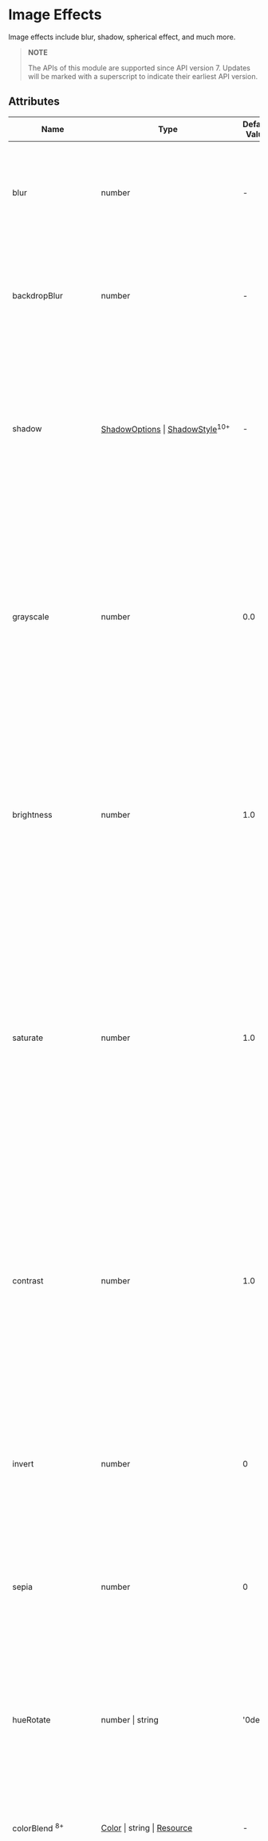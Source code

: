 # Image Effects

Image effects include blur, shadow, spherical effect, and much more.

>  **NOTE**
>
>  The APIs of this module are supported since API version 7. Updates will be marked with a superscript to indicate their earliest API version.


## Attributes


| Name                              | Type                                    | Default Value   | Description                                      |
| -------------------------------- | ---------------------------------------- | ------ | ---------------------------------------- |
| blur                             | number                                   | -      | Foreground blur radius of the component. A greater value indicates a higher blur degree. If the value is **0**, the content is not blurred.<br>Value range: [0, +∞)<br>Since API version 9, this API is supported in ArkTS widgets.|
| backdropBlur                     | number                                   | -      | Background blur radius of the component. A greater value indicates a higher blur degree. If the value is **0**, the background is not blurred.<br>Value range: [0, +∞)<br>Since API version 9, this API is supported in ArkTS widgets.|
| shadow                           | [ShadowOptions](#shadowoptions) \| [ShadowStyle](#shadowstyle10)<sup>10+</sup> | -      | Shadow of the component.<br>When the value type is **ShadowOptions**, the blur radius, shadow color, and offset along the x-axis and y-axis can be specified.<br>When the value type is **ShadowStyle**, the shadow style can be specified.<br>Since API version 9, this API is supported in ArkTS widgets, except that the [ShadowStyle](#shadowstyle10) type is not supported.|
| grayscale                        | number                                   | 0.0    | Grayscale conversion ratio of the component. If the value is **1.0**, the component is completely converted to grayscale. If the value is **0.0**, the component remains unchanged. Between 0 and 1, the value applies a linear multiplier on the grayscale effect. The unit is percentage.<br>Value range: [0, 1]<br>**NOTE**<br>A value less than 0 evaluates to the value **0**. A value greater than 1 evaluates to the value **1**.<br>Since API version 9, this API is supported in ArkTS widgets.|
| brightness                       | number                                   | 1.0    | Brightness of the component. The value **1** indicates no effects. The value **0** indicates the complete darkness. If the value is less than **1**, the brightness decreases. If the value is greater than **1**, the brightness increases. A greater value indicates a higher brightness.<br>Value range: [0, +∞)<br>**NOTE**<br>A value less than 0 evaluates to the value **0**.<br>Since API version 9, this API is supported in ArkTS widgets.|
| saturate                         | number                                   | 1.0    | Saturation of the component. The saturation is the ratio of the chromatic component to the achromatic component (gray) in a color. If the value is **1**, the source image is displayed. If the value is greater than **1**, a higher percentage of the chromatic component indicates a higher saturation. If the value is less than **1**, a higher percentage of the achromatic component indicates a lower saturation. The unit is percentage.<br>Value range: [0, +∞)<br>**NOTE**<br>A value less than 0 evaluates to the value **0**.<br>Since API version 9, this API is supported in ArkTS widgets.|
| contrast                         | number                                   | 1.0    | Contrast of the component. The input parameter is a contrast value. If the value is **1**, the source image is displayed. If the value is greater than 1, a larger value indicates a higher contrast and a clearer image. If the value is less than 1, a smaller value indicates a lower contrast is. If the value is **0**, the image becomes all gray. The unit is percentage.<br>Value range: [0, +∞)<br>**NOTE**<br>A value less than 0 evaluates to the value **0**.<br>Since API version 9, this API is supported in ArkTS widgets.|
| invert                           | number                                   | 0      | Inversion ratio of the component. If the value is **1**, the component is completely inverted. If the value is **0**, the component remains unchanged. The unit is percentage.<br>Value range: [0, 1]<br>**NOTE**<br>A value less than 0 evaluates to the value **0**.<br>Since API version 9, this API is supported in ArkTS widgets.|
| sepia                            | number                                   | 0      | Sepia conversion ratio of the component. If the value is **1**, the image is completely sepia. If the value is **0**, the component remains unchanged. The unit is percentage.<br>Since API version 9, this API is supported in ArkTS widgets.|
| hueRotate                        | number \| string               | '0deg' | Hue rotation angle of the component.<br>Value range: (-∞, +∞)<br>**NOTE**<br>A rotation of 360 degrees leaves the color unchanged. A rotation of 180 degrees and then -180 degrees also leaves the color unchanged. When the data type is number, the value 90 is equivalent to **'90deg'**.<br>Since API version 9, this API is supported in ArkTS widgets.|
| colorBlend <sup>8+</sup>    | [Color](ts-appendix-enums.md#color) \| string \| [Resource](ts-types.md#resource) | -      | Color to blend with the component.<br>Since API version 9, this API is supported in ArkTS widgets.|
| sphericalEffect<sup>10+</sup>    | number                                   | -      | Spherical degree of the component.<br>The value ranges from 0 to 1.<br>**NOTE**<br>1. If the value is **0**, the component remains unchanged. If the value is **1**, the component is completely spherical. Between 0 and 1, a greater value indicates a higher spherical degree.<br>A value less than 0 evaluates to the value **0**. A value greater than 1 evaluates to the value **1**.<br> 2. If a component image is loaded asynchronously, the spherical effect is not supported. For example, the **\<Image>** component uses asynchronous loading by default, which means that **syncLoad** must be set to **true** to apply the spherical effect. However, this setting is not recommended. Asynchronous loading is also used for **backgroundImage**. Therefore, if **backgroundImage** is set, the spherical effect is not supported.<br>3. If the shadow effect is set for a component, the spherical effect is not supported.<br>This is a system API.|
| lightUpEffect<sup>10+</sup>      | number                                   | -      | Light up degree of the component.<br>The value ranges from 0 to 1.<br>If the value is **0**, the component is dark. If the value is **1**, the component is fully illuminated. Between 0 and 1, a greater value indicates higher luminance. A value less than 0 evaluates to the value **0**. A value greater than 1 evaluates to the value **1**.<br>This is a system API.|
| pixelStretchEffect<sup>10+</sup> | [PixelStretchEffectOptions](ts-types.md#pixelstretcheffectoptions10) | -      | Pixel stretch effect options.<br>The **options** parameter includes the length by which a pixel is stretched toward the four edges.<br>**NOTE**<br>1. If the length is a positive value, the original image is stretched, and the image size increases. The edge pixels grow by the set length toward the top, bottom, left, and right edges.<br>2. 2. If the length is a negative value, the original image shrinks as follows, but the image size remains unchanged:<br> <br>(1) The image shrinks from the four edges by the absolute value of length set through **options**.<br>(2) The image is stretched back to the original size with edge pixels.<br>3. Constraints on **options**:<br>(1) The length values for the four edges must be all positive or all negative. That is, the four edges are stretched or shrink at the same time in the same direction.<br>(2) The length values must all be a percentage or a specific value. Combined use of the percentage and specific value is not allowed.<br>(3) If the input value is invalid, the image is displayed as {0, 0, 0, 0}, that is, the image is the same as the original image.<br>This is a system API.|
| linearGradientBlur<sup>10+</sup> | <br>value: number,<br>{<br>fractionStops:Array\<FractionStop>,<br>direction:[GradientDirection](ts-appendix-enums.md#gradientdirection)<br>} <br> | -      | Linear gradient blur for the component.<br>- **value**: blur radius. A greater value indicates a higher blur degree. If the value is 0, the content is not blurred. Value range: [0, 60]<br>Linear gradient blur consists of two parts: **fractionStops** and **direction**.<br>- **fractionStops**: gradient blur stops. The value is a set of binary arrays, each of which indicates [blur degree, blur position] and consists of numbers ranging from 0 to 1 (those less than 0 evaluate to **0**, and those greater than 1 evaluate to **1**). The blur positions in the arrays must be in ascending order. Noncompliance will be logged. For the blur settings to take effect, the number of binary arrays must be greater than or equal to 2.<br> - **direction**: gradient blur direction. The default value is **[GradientDirection](ts-appendix-enums.md#gradientdirection).Bottom**.<br>Since API version 10, this API is supported in ArkTS widgets.|

## ShadowOptions

Provides the shadow attributes, including the blur radius, color, and offset along the x-axis and y-axis.

Since API version 9, this API is supported in ArkTS widgets.

| Name     | Type                                      | Mandatory  | Description                                      |
| ------- | ---------------------------------------- | ---- | ---------------------------------------- |
| radius  | number \| [Resource](ts-types.md#resource) | Yes   | Blur radius of the shadow.<br>Value range: [0, +∞)<br>**NOTE**<br>A value less than 0 evaluates to the value **0**.|
| color   | [Color](ts-appendix-enums.md#color) \| string \| [Resource](ts-types.md#resource) | No   | Color of the shadow.<br>The default color is black.                       |
| offsetX | number \| [Resource](ts-types.md#resource) | No   | Offset of the shadow along the x-axis.<br>The default value is **0**.                     |
| offsetY | number \| [Resource](ts-types.md#resource) | No   | Offset of the shadow along the y-axis.<br>The default value is **0**.                     |

## ShadowStyle<sup>10+</sup>

| Name               | Description    |
| ----------------- | ------ |
| OUTER_DEFAULT_XS  | Mini shadow. |
| OUTER_DEFAULT_SM  | Small shadow.  |
| OUTER_DEFAULT_MD  | Medium shadow.  |
| OUTER_DEFAULT_LG  | Large shadow.  |
| OUTER_FLOATING_SM | Floating small shadow.|
| OUTER_FLOATING_MD | Floating medium shadow.|

## Example

### Example 1
Use **blur** to apply a foreground blur effect and **backdropBlur** to apply a background blur effect.
```ts
// xxx.ets
@Entry
@Component
struct BlurEffectsExample {
  build() {
    Column({ space: 10 }) {
      // Blur the font.
      Text('font blur').fontSize(15).fontColor(0xCCCCCC).width('90%')
      Flex({ alignItems: ItemAlign.Center }) {
        Text('original text').margin(10)
        Text('blur text')
          .blur(1).margin(10)
        Text('blur text')
          .blur(2).margin(10)
        Text('blur text')
          .blur(3).margin(10)
      }.width('90%').height(40)
      .backgroundColor(0xF9CF93)


      // Blur the background.
      Text('backdropBlur').fontSize(15).fontColor(0xCCCCCC).width('90%')
      Text()
        .width('90%')
        .height(40)
        .fontSize(16)
        .backdropBlur(3)
        .backgroundImage('/pages/attrs/image/image.jpg')
        .backgroundImageSize({ width: 1200, height: 160 })
    }.width('100%').margin({ top: 5 })
  }
}
```

![textblur](figures/textblur.png)

### Example 2
Apply different image effects.
```ts
// xxx.ets
@Entry
@Component
struct ImageEffectsExample {
  build() {
    Column({ space: 10 }) {
      // Apply the shadow effect.
      Text('shadow').fontSize(15).fontColor(0xCCCCCC).width('90%')
      Image($r('app.media.image'))
        .width('90%')
        .height(40)
        .shadow({ radius: 10, color: Color.Green, offsetX: 20, offsetY: 30 })

      // Apply the grayscale effect. The grayscale value ranges from 0 to 1. The closer the grayscale value is to 1, the more obvious the grayscale effect is.
      Text('grayscale').fontSize(15).fontColor(0xCCCCCC).width('90%')
      Image($r('app.media.image')).width('90%').height(40).grayscale(0.3)
      Image($r('app.media.image')).width('90%').height(40).grayscale(0.8)

      // Apply the brightness effect. The value 1 indicates no effects. If the value is less than 1, the brightness decreases. If the value is greater than 1, the brightness increases.
      Text('brightness').fontSize(15).fontColor(0xCCCCCC).width('90%')
      Image($r('app.media.image')).width('90%').height(40).brightness(1.2)

      // Apply the saturation effect. If the value is 1, the source image is displayed.
      Text('saturate').fontSize(15).fontColor(0xCCCCCC).width('90%')
      Image($r('app.media.image')).width('90%').height(40).saturate(2.0)
      Image($r('app.media.image')).width('90%').height(40).saturate(0.7)

      // Apply the contrast effect. If the value is 1, the source image is displayed. If the value is greater than 1, a larger value indicates a higher contrast and a clearer image. If the value is less than 1, a smaller value indicates a lower contrast is.
      Text('contrast').fontSize(15).fontColor(0xCCCCCC).width('90%')
      Image($r('app.media.image')).width('90%').height(40).contrast(2.0)
      Image($r('app.media.image')).width('90%').height(40).contrast(0.8)

      // Invert the image.
      Text('invert').fontSize(15).fontColor(0xCCCCCC).width('90%')
      Image($r('app.media.image')).width('90%').height(40).invert(0.2)
      Image($r('app.media.image')).width('90%').height(40).invert(0.8)

      // Apply the color blend effect.
      Text('colorBlend').fontSize(15).fontColor(0xCCCCCC).width('90%')
      Image($r('app.media.image')).width('90%').height(40).colorBlend(Color.Green)
      Image($r('app.media.image')).width('90%').height(40).colorBlend(Color.Blue)

      // Convert the image color to sepia.
      Text('sepia').fontSize(15).fontColor(0xCCCCCC).width('90%')
      Image($r('app.media.image')).width('90%').height(40).sepia(0.8)

      // Apply the hue rotation effect.
      Text('hueRotate').fontSize(15).fontColor(0xCCCCCC).width('90%')
      Image($r('app.media.image')).width('90%').height(40).hueRotate(90)
    }.width('100%').margin({ top: 5 })
  }
}
```

![imageeffect](figures/imageeffect.png)

### Example 3

Apply a spherical effect to a component to make it appear spherized.

```ts
// xxx.ets
@Entry
@Component
struct SphericalEffectExample {
  build() {
    Stack() {
      TextInput({placeholder: "Enter a percentage."})
        .width('50%')
        .height(35)
        .type(InputType.Number)
        .enterKeyType(EnterKeyType.Done)
        .caretColor(Color.Red)
        .placeholderColor(Color.Blue)
        .placeholderFont({
          size: 20,
          style: FontStyle.Italic,
          weight: FontWeight.Bold
        })
        .sphericalEffect(0.5)
    }.alignContent(Alignment.Center).width("100%").height("100%")
  }
}

```

Below is how the component looks with the spherical effect applied:

![textInputSpherical1](figures/textInputSpherical1.png)

Below is how the component looks without the spherical effect applied:

![textInputSpherical2](figures/textInputSpherical2.png)

### Example 4

Apply a light up effect to a component.

```ts
// xxx.ets
@Entry
@Component
struct LightUpExample {
  build() {
    Stack() {
      Text('This is the text content with letterSpacing 0.')
        .letterSpacing(0)
        .fontSize(12)
        .border({ width: 1 })
        .padding(10)
        .width('50%')
        .lightUpEffect(0.6)
    }.alignContent(Alignment.Center).width("100%").height("100%")
  }
}

```

Below is how the component looks with **lightUpEffect** set to **0.6**:

![textLightUp3](figures/textLightUp3.png)

Below is how the component looks with **lightUpEffect** set to **0.2**:

![textLightUp2](figures/textLightUp2.png)

Below is how the component looks without the light up effect applied:

![textLightUp1](figures/textLightUp1.png)

### Example 5

```ts
// xxx.ets
@Entry
@Component
struct LightUpExample {
  @State isLunar: boolean = false
  private selectedDate: Date = new Date('2028-08-08')
  build() {
    Stack() {
      DatePicker({
        start: new Date('1970-1-1'),
        end: new Date('2100-1-1'),
        selected: this.selectedDate
      })
        .lunar(this.isLunar)
        .onChange((value: DatePickerResult) => {
          this.selectedDate.setFullYear(value.year as number, value.month, value.day)
          console.info('select current date is: ' + JSON.stringify(value))
        })
        .lightUpEffect(0.6)

    }.alignContent(Alignment.Center).width("100%").height("100%")
  }
}
```

![datePickerLightUp2](figures/datePickerLightUp2.png)

Below is how the component looks without the light up effect applied:

![datePickerLightUp1](figures/datePickerLightUp1.png)

### Example 6

Apply a pixel stretch effect to a component.

```ts
// xxx.ets
@Entry
@Component
struct PixelStretchExample {
  build() {
    Stack() {
      Text('This is the text content with letterSpacing 0.')
        .letterSpacing(0)
        .fontSize(12)
        .border({ width: 1 })
        .padding(10)
        .width('50%')
        .pixelStretchEffect({top:10,left:10,right:10,bottom:10 })
    }.alignContent(Alignment.Center).width("100%").height("100%")
  }
}

```

Below is how the component looks with **lightUpEffect** set to **0.6**:

![textPixelStretch1](figures/textPixelStretch1.png)

Below is how the component looks without the pixel stretch effect applied:

![textPixelStretch2](figures/textPixelStretch2.png)

### Example 7

Based on Example 6, change the length values of the pixel stretch effect to negative:

```ts
// xxx.ets
@Entry
@Component
struct PixelStretchExample {
  build() {
    Stack() {
      Text('This is the text content with letterSpacing 0.')
        .letterSpacing(0)
        .fontSize(12)
        .border({ width: 1 })
        .padding(10)
        .width('50%')
        .pixelStretchEffect({top:-10,left:-10,right:-10,bottom:-10 })
    }.alignContent(Alignment.Center).width("100%").height("100%")
  }
}
```

Below is how the component looks:

![textPixelStretch3](figures/textPixelStretch3.png)

Compared with the original image, the effect drawing is implemented in two steps:

1. The image size is reduced. The resultant size is the original image size minus
the lengths by which the pixels shrink. For example, if the original image size is 100 x 100 and **pixelStretchEffect({top:-10,left:-10,**
**right:-10,bottom:-10})** is set, the resultant size is (100-10-10) x (100-10-10), that is, 8080.
2. Edge pixels are stretched to restore the image to its original size.

### Example 8

Apply a linear gradient blur effect to a component.

```ts
// xxx.ets
@Entry
@Component
struct ImageExample1 {
  private_resource1:Resource = $r('app.media.1')
  @State image_src: Resource = this.private_resource1
  build() {
    Column() {
      Flex({ direction: FlexDirection.Column, alignItems: ItemAlign.Start }) {
        Row({ space: 5 }) {
          Image(this.image_src)
            .linearGradientBlur(60, { fractionStops: [[0,0],[0,0.33],[1,0.66],[1,1]], direction: GradientDirection.Bottom })
        }
      }
    }
  }
}

```

![testlinearGradientBlur](figures/testlinearGradientBlur.png)
